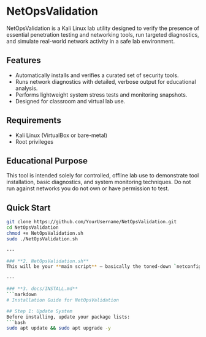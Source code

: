 # NetOpsValidation

NetOpsValidation is a Kali Linux lab utility designed to verify the presence of essential penetration testing and networking tools, run targeted diagnostics, and simulate real-world network activity in a safe lab environment.

## Features
- Automatically installs and verifies a curated set of security tools.
- Runs network diagnostics with detailed, verbose output for educational analysis.
- Performs lightweight system stress tests and monitoring snapshots.
- Designed for classroom and virtual lab use.

## Requirements
- Kali Linux (VirtualBox or bare-metal)
- Root privileges

## Educational Purpose
This tool is intended solely for controlled, offline lab use to demonstrate tool installation, basic diagnostics, and system monitoring techniques.
Do not run against networks you do not own or have permission to test.

## Quick Start
```bash
git clone https://github.com/YourUsername/NetOpsValidation.git
cd NetOpsValidation
chmod +x NetOpsValidation.sh
sudo ./NetOpsValidation.sh

---

### **2. NetOpsValidation.sh**  
This will be your **main script** — basically the toned-down `netconfig.sh` we built, renamed and cleaned up for public sharing. I can rewrite it with the exact purge/install block you gave me, then the flashy but safe diagnostics we discussed.

---

### **3. docs/INSTALL.md**
```markdown
# Installation Guide for NetOpsValidation

## Step 1: Update System
Before installing, update your package lists:
```bash
sudo apt update && sudo apt upgrade -y
